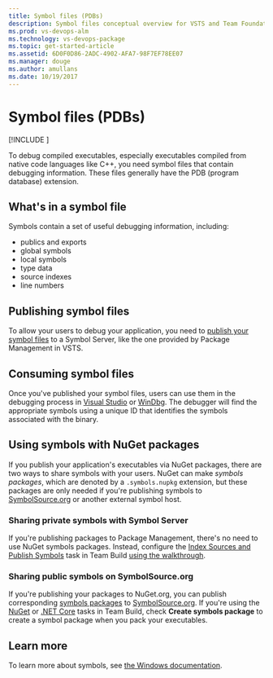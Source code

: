```yaml
---
title: Symbol files (PDBs)
description: Symbol files conceptual overview for VSTS and Team Foundation Server
ms.prod: vs-devops-alm
ms.technology: vs-devops-package
ms.topic: get-started-article
ms.assetid: 6D0F0D86-2ADC-4902-AFA7-98F7EF78EE07
ms.manager: douge
ms.author: amullans
ms.date: 10/19/2017
---
```


# Symbol files (PDBs)

[!INCLUDE [](../_shared/availability-symbols.md)]

To debug compiled executables, especially executables compiled from native code languages like C++, you need symbol files that contain debugging information. These files generally have the PDB (program database) extension. 

## What's in a symbol file
Symbols contain a set of useful debugging information, including:
- publics and exports
- global symbols
- local symbols
- type data
- source indexes
- line numbers

## Publishing symbol files
To allow your users to debug your application, you need to [publish your symbol files](/vsts/build-release/symbols/index) to a Symbol Server, like the one provided by Package Management in VSTS. 

## Consuming symbol files
Once you've published your symbol files, users can use them in the debugging process in [Visual Studio](../symbols/debug-with-symbols-visual-studio.md) or [WinDbg](../symbols/debug-with-symbols-windbg.md). The debugger will find the appropriate symbols using a unique ID that identifies the symbols associated with the binary.

## Using symbols with NuGet packages
If you publish your application's executables via NuGet packages, there are two ways to share symbols with your users. NuGet can make *symbols packages*, which are denoted by a `.symbols.nupkg` extension, but these packages are only needed if you're publishing symbols to [SymbolSource.org](http://www.symbolsource.org/) or another external symbol host.

### Sharing private symbols with Symbol Server
If you're publishing packages to Package Management, there's no need to use NuGet symbols packages. Instead, configure the [Index Sources and Publish Symbols](../../build-release/tasks/build/index-sources-publish-symbols.md) task in Team Build [using the walkthrough](../../build-release/symbols/index.md).

### Sharing public symbols on SymbolSource.org
If you're publishing your packages to NuGet.org, you can publish corresponding [symbols packages](https://docs.microsoft.com/en-us/nuget/create-packages/symbol-packages) to [SymbolSource.org](http://www.symbolsource.org/). If you're using the [NuGet](../../build-release/tasks/package/nuget.md) or [.NET Core](../../build-release/tasks/build/dotnet-core.md) tasks in Team Build, check **Create symbols package** to create a symbol package when you pack your executables.

## Learn more
To learn more about symbols, see [the Windows documentation](https://docs.microsoft.com/en-us/windows-hardware/drivers/debugger/introduction-to-symbols).